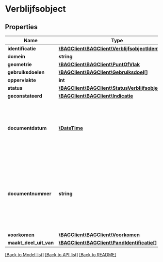 # Verblijfsobject

## Properties
Name | Type | Description | Notes
------------ | ------------- | ------------- | -------------
**identificatie** | [**\BAGClient\BAGClient\VerblijfsobjectIdentificatie**](VerblijfsobjectIdentificatie.md) |  | 
**domein** | **string** | NL.IMBAG.Verblijfsobject | 
**geometrie** | [**\BAGClient\BAGClient\PuntOfVlak**](PuntOfVlak.md) |  | 
**gebruiksdoelen** | [**\BAGClient\BAGClient\Gebruiksdoel[]**](Gebruiksdoel.md) |  | 
**oppervlakte** | **int** |  | 
**status** | [**\BAGClient\BAGClient\StatusVerblijfsobject**](StatusVerblijfsobject.md) |  | 
**geconstateerd** | [**\BAGClient\BAGClient\Indicatie**](Indicatie.md) |  | 
**documentdatum** | [**\DateTime**](\DateTime.md) | De datum waarop het brondocument is vastgesteld, op basis waarvan een opname, mutatie of een verwijdering van gegevens ten aanzien van een object heeft plaatsgevonden. | 
**documentnummer** | **string** | De unieke aanduiding van het brondocument op basis waarvan een opname, mutatie of een verwijdering van gegevens ten aanzien van een woonplaats heeft plaatsgevonden, binnen een gemeente. Alle karakters uit de MES-1 karakterset zijn toegestaan. | 
**voorkomen** | [**\BAGClient\BAGClient\Voorkomen**](Voorkomen.md) |  | 
**maakt_deel_uit_van** | [**\BAGClient\BAGClient\PandIdentificatie[]**](PandIdentificatie.md) |  | 

[[Back to Model list]](../../README.md#documentation-for-models) [[Back to API list]](../../README.md#documentation-for-api-endpoints) [[Back to README]](../../README.md)

